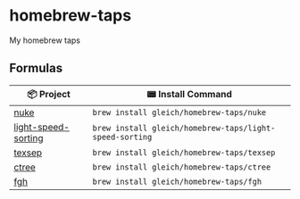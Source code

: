 # homebrew-taps

My homebrew taps

## Formulas

| 📦 Project                                                                | 📟 Install Command                                           |
| ------------------------------------------------------------------------- | ------------------------------------------------------------ |
| [nuke](https://github.com/gleich/nuke)                               | `brew install gleich/homebrew-taps/nuke`                |
| [light-speed-sorting](https://github.com/gleich/Light-Speed-Sorting) | `brew install gleich/homebrew-taps/light-speed-sorting` |
| [texsep](https://github.com/gleich/texsep)                           | `brew install gleich/homebrew-taps/texsep`              |
| [ctree](https://github.com/gleich/ctree)                             | `brew install gleich/homebrew-taps/ctree`               |
| [fgh](https://github.com/gleich/fgh)                                 | `brew install gleich/homebrew-taps/fgh`                 |

